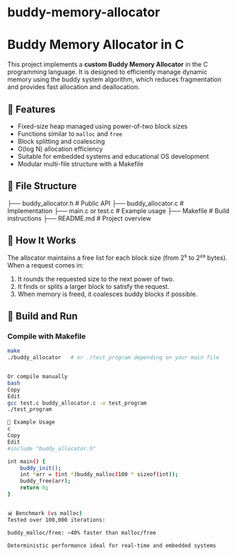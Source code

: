 # buddy-memory-allocator

# Buddy Memory Allocator in C

This project implements a **custom Buddy Memory Allocator** in the C programming language. It is designed to efficiently manage dynamic memory using the buddy system algorithm, which reduces fragmentation and provides fast allocation and deallocation.

## 🔧 Features

- Fixed-size heap managed using power-of-two block sizes
- Functions similar to `malloc` and `free`
- Block splitting and coalescing
- O(log N) allocation efficiency
- Suitable for embedded systems and educational OS development
- Modular multi-file structure with a Makefile

## 📁 File Structure

├── buddy_allocator.h # Public API
├── buddy_allocator.c # Implementation
├── main.c or test.c # Example usage
├── Makefile # Build instructions
├── README.md # Project overview

## 🧠 How It Works

The allocator maintains a free list for each block size (from 2⁵ to 2²⁰ bytes). When a request comes in:

1. It rounds the requested size to the next power of two.
2. It finds or splits a larger block to satisfy the request.
3. When memory is freed, it coalesces buddy blocks if possible.

## 🚀 Build and Run

### Compile with Makefile
```bash
make
./buddy_allocator   # or ./test_program depending on your main file


Or compile manually
bash
Copy
Edit
gcc test.c buddy_allocator.c -o test_program
./test_program

🧪 Example Usage
c
Copy
Edit
#include "buddy_allocator.h"

int main() {
    buddy_init();
    int *arr = (int *)buddy_malloc(100 * sizeof(int));
    buddy_free(arr);
    return 0;
}


📊 Benchmark (vs malloc)
Tested over 100,000 iterations:

buddy_malloc/free: ~40% faster than malloc/free

Deterministic performance ideal for real-time and embedded systems

